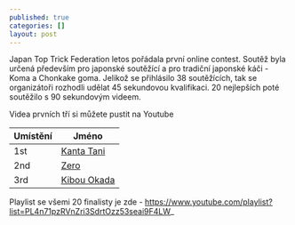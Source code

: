 ```yaml
---
published: true
categories: []
layout: post
---
```

Japan Top Trick Federation letos pořádala první online contest. Soutěž byla určená především pro japonské soutěžící a pro tradiční japonské káči - Koma a Chonkake goma. Jelikož se přihlásilo 38 soutěžících, tak se organizátoři rozhodli udělat 45 sekundovou kvalifikaci.
20 nejlepších poté soutěžilo s 90 sekundovým videem.

Videa prvních tří si můžete pustit na Youtube
<table class="styled-table">
<thead>
<tr>
<th>Umístění</th>
<th>Jméno</th>
</tr>
</thead>
<tbody>
<tr>
<td>1st</td>
<td><a href="https://www.youtube.com/watch?v=vIPIzaddVdU">Kanta Tani</a></td>
</tr>
<tr>
<td>2nd</td>
<td><a href="https://www.youtube.com/watch?v=OhwXlM34OmY">Zero</a></td>
</tr>
<tr>
<td>3rd</td>
<td><a href="https://www.youtube.com/watch?v=pxzUZ-zVs6M">Kibou Okada</a></td>
</tr>
</tbody>
</table>

Playlist se všemi 20 finalisty je zde - https://www.youtube.com/playlist?list=PL4n71pzRVnZri3SdrtOzz53seai9F4LW_


